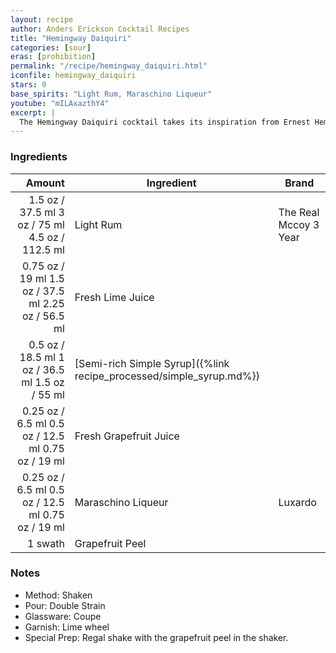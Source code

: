 ```yaml
---
layout: recipe
author: Anders Erickson Cocktail Recipes
title: "Hemingway Daiquiri"
categories: [sour]
eras: [prohibition]
permalink: "/recipe/hemingway_daiquiri.html"
iconfile: hemingway_daiquiri
stars: 0
base_spirits: "Light Rum, Maraschino Liqueur"
youtube: "mILAxazthY4"
excerpt: |
  The Hemingway Daiquiri cocktail takes its inspiration from Ernest Hemingway, who lived in Havana and enjoyed drinking sugarless Daiquiris.
---
```


### Ingredients

|  Amount | Ingredient                                                | Brand                 |
| ------: | --------------------------------------------------------- | --------------------- |
|  <span class="onex active">1.5 oz / 37.5 ml</span>  <span class="twox">3 oz / 75 ml</span> <span class="threex">4.5 oz / 112.5 ml</span> | Light Rum                                                 | The Real Mccoy 3 Year |
| <span class="onex active">0.75 oz / 19 ml</span>  <span class="twox">1.5 oz / 37.5 ml</span> <span class="threex">2.25 oz / 56.5 ml</span> | Fresh Lime Juice                                          |
|  <span class="onex active">0.5 oz / 18.5 ml</span>  <span class="twox">1 oz / 36.5 ml</span> <span class="threex">1.5 oz / 55 ml</span> | [Semi-rich Simple Syrup]({%link recipe_processed/simple_syrup.md%}) |
| <span class="onex active">0.25 oz / 6.5 ml</span>  <span class="twox">0.5 oz / 12.5 ml</span> <span class="threex">0.75 oz / 19 ml</span> | Fresh Grapefruit Juice                                    |
| <span class="onex active">0.25 oz / 6.5 ml</span>  <span class="twox">0.5 oz / 12.5 ml</span> <span class="threex">0.75 oz / 19 ml</span> | Maraschino Liqueur                                        | Luxardo               |
| 1 swath | Grapefruit Peel                                           |

### Notes

- Method: Shaken
- Pour: Double Strain
- Glassware: Coupe
- Garnish: Lime wheel
- Special Prep: Regal shake with the grapefruit peel in the shaker.
